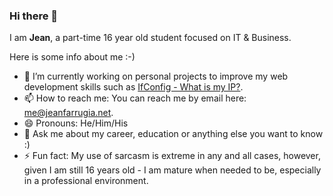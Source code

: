 ### Hi there 👋

I am **Jean**, a part-time 16 year old student focused on IT & Business. 

Here is some info about me :-) 

- 🔭 I’m currently working on personal projects to improve my web development skills such as [IfConfig - What is my IP?](https://ifconfig.jeanfarrugia.net).
- 📫 How to reach me: You can reach me by email here: <me@jeanfarrugia.net>.
- 😄 Pronouns: He/Him/His
- 💬 Ask me about my career, education or anything else you want to know :)
- ⚡ Fun fact: My use of sarcasm is extreme in any and all cases, however, given I am still 16 years old - I am mature when needed to be, especially in a professional environment.
